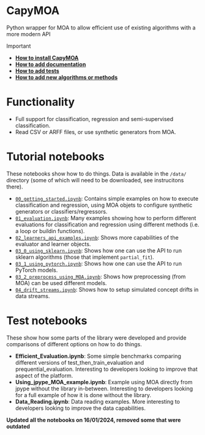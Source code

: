 # CapyMOA
Python wrapper for MOA to allow efficient use of existing algorithms with a more modern API

> [!IMPORTANT]
> * **[How to install CapyMOA](docs/installation.md)**
> * **[How to add documentation](docs/contributing/docs.md)**
> * **[How to add tests](docs/contributing/tests.md)**
> * **[How to add new algorithms or methods](docs/contributing/learners.md)**


# Functionality
* Full support for classification, regression and semi-supervised classification. 
* Read CSV or ARFF files, or use synthetic generators from MOA.

# Tutorial notebooks
These notebooks show how to do things. Data is available in the ```/data/``` directory (some of which will need to be downloaded, see instrucitons there). 

* [`00_getting_started.ipynb`](notebooks/00_getting_started.ipynb): Contains simple examples on how to execute classification and regression, using MOA objets to configure synthetic generators or classifiers/regressors. 
* [`01_evaluation.ipynb`](notebooks/01_evaluation.ipynb): Many examples showing how to perform different evaluations for classification and regression using different methods (i.e. a loop or buildin functions). 
* [`02_learners_api_examples.ipynb`](notebooks/02_learners_api_examples.ipynb): Shows more capabilities of the evaluator and learner objects.
* [`03_0_using_sklearn.ipynb`](notebooks/03_0_using_sklearn.ipynb): Shows how one can use the API to run sklearn algorithms (those that implement ```partial_fit```).
* [`03_1_using_pytorch.ipynb`](notebooks/03_1_using_pytorch.ipynb): Shows how one can use the API to run PyTorch models.
* [`03_2_preprocess_using_MOA.ipynb`](notebooks/03_2_preprocess_using_MOA.ipynb): Shows how preprocessing (from MOA) can be used different models.
* [`04_drift_streams.ipynb`](notebooks/04_drift_streams.ipynb): Shows how to setup
   simulated concept drifts in data streams.

# Test notebooks
These show how some parts of the library were developed and provide comparisons of different options on how to do things. 

* **Efficient_Evaluation.ipynb**: Some simple benchmarks comparing different versions of test_then_train_evaluation and prequential_evaluation. Interesting to developers looking to improve that aspect of the platform. 
* **Using_jpype_MOA_example.ipynb**: Example using MOA directly from jpype without the library in-between. Interesting to developers looking for a full example of how it is done without the library. 
* **Data_Reading.ipynb**: Data reading examples. More interesting to developers looking to improve the data capabilities. 

**Updated all the notebooks on 16/01/2024, removed some that were outdated**

